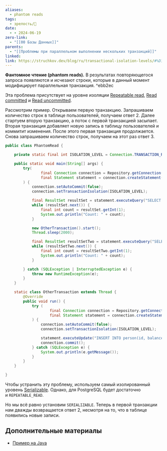 ```yaml
---
aliases:
  - phantom reads
tags:
  - зрелость/🌱
date:
  - - 2024-06-19
zero-link:
  - "[[00 Базы Данных]]"
parents:
  - "[[Проблемы при параллельном выполнении нескольких транзакций]]"
linked: 
link: https://struchkov.dev/blog/ru/transactional-isolation-levels/#%D1%84%D0%B0%D0%BD%D1%82%D0%BE%D0%BC%D0%BD%D0%BE%D0%B5-%D1%87%D1%82%D0%B5%D0%BD%D0%B8%D0%B5
---
```

**Фантомное чтение (phantom reads).** В результатах повторяющегося запроса появляются и исчезают строки, которые в данный момент модифицирует параллельная транзакция. ^ebb2ec

Эта проблема присутствует на уровне изоляции [Repeatable read](Repeatable%20read.md), [Read committed](Read%20committed.md) и [Read uncommitted](Read%20uncommitted.md).

Рассмотрим пример. Открываем первую транзакцию. Запрашиваем количество строк в таблице пользователей, получаем ответ 2. Далее стартуем вторую транзакцию, а поток с первой транзакцией засыпает. Вторая транзакция добавляет новую запись в таблицу пользователей и коммитит изменения. После этого первая транзакция продолжается. Снова запрашиваем количество строк, получаем на этот раз ответ 3.

```java
public class PhantomRead {

    private static final int ISOLATION_LEVEL = Connection.TRANSACTION_READ_COMMITTED;

    public static void main(String[] args) {
        try(
                final Connection connection = Repository.getConnection();
                final Statement statement = connection.createStatement()
        ) {
            connection.setAutoCommit(false);
            connection.setTransactionIsolation(ISOLATION_LEVEL);

            final ResultSet resultSet = statement.executeQuery("SELECT count(*) FROM person");
            while (resultSet.next()) {
                final int count = resultSet.getInt(1);
                System.out.println("Count: " + count);
            }

            new OtherTransaction().start();
            Thread.sleep(2000);

            final ResultSet resultSetTwo = statement.executeQuery("SELECT count(*) FROM person");
            while (resultSetTwo.next()) {
                final int count = resultSetTwo.getInt(1);
                System.out.println("Count: " + count);
            }

        } catch (SQLException | InterruptedException e) {
            throw new RuntimeException(e);
        }
    }

    static class OtherTransaction extends Thread {
        @Override
        public void run() {
            try (
                    final Connection connection = Repository.getConnection();
                    final Statement statement = connection.createStatement()
            ) {
                connection.setAutoCommit(false);
                connection.setTransactionIsolation(ISOLATION_LEVEL);

                statement.executeUpdate("INSERT INTO person(id, balance) values (3, 1000)");
                connection.commit();
            } catch (SQLException e) {
                System.out.println(e.getMessage());
            }
        }
    }

}
```

Чтобы устранить эту проблему, используем самый изолированный уровень [Serializable](Serializable.md). Однако, для PostgreSQL будет достаточно и `REPEATABLE_READ`.

Но мы всё равно установим `SERIALIZABLE`. Теперь в первой транзакции нам дважды возвращается ответ 2, несмотря на то, что в таблице появились новые записи.

## Дополнительные материалы
- [Пример на Java](https://github.com/Example-uPagge/transactional/blob/master/jdbc-transaction/src/main/java/dev/struchkov/example/transaction/problems/PhantomRead.java)